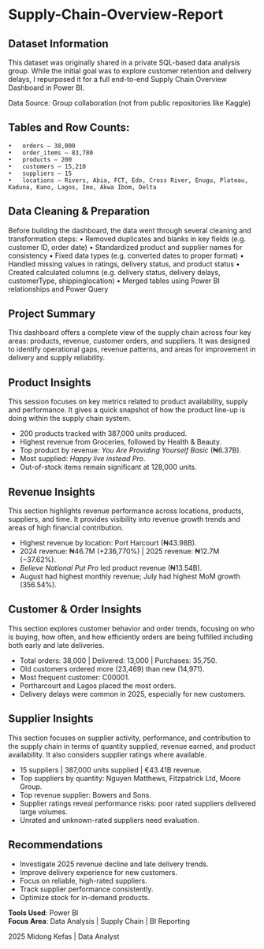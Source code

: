 # Supply-Chain-Overview-Report
## Dataset Information

This dataset was originally shared in a private SQL-based data analysis group. While the initial goal was to explore customer retention and delivery delays, I repurposed it for a full end-to-end Supply Chain Overview Dashboard in Power BI.

Data Source: Group collaboration (not from public repositories like Kaggle)

## Tables and Row Counts:
	•	orders – 38,000 
	•	order_items – 83,780
	•	products – 200
	•	customers – 15,210
	•	suppliers – 15 
	•	locations – Rivers, Abia, FCT, Edo, Cross River, Enugu, Plateau, Kaduna, Kano, Lagos, Imo, Akwa Ibom, Delta

## Data Cleaning & Preparation

Before building the dashboard, the data went through several cleaning and transformation steps:
	•	Removed duplicates and blanks in key fields (e.g. customer ID, order date)
  •	Standardized product and supplier names for consistency
	•	Fixed data types (e.g. converted dates to proper format)
	•	Handled missing values in ratings, delivery status, and product status
	•	Created calculated columns (e.g. delivery status, delivery delays, customerType, shippinglocation)
	•	Merged tables using Power BI relationships and Power Query

 ## Project Summary
This dashboard offers a complete view of the supply chain across four key areas: products, revenue, customer orders, and suppliers. It was designed to identify operational gaps, revenue patterns, and areas for improvement in delivery and supply reliability.

## Product Insights
This session focuses on key metrics related to product availability, supply and performance. It gives a quick snapshot of how the product line-up is doing within the supply chain system.
- 200 products tracked with 387,000 units produced.
- Highest revenue from Groceries, followed by Health & Beauty.
- Top product by revenue: *You Are Providing Yourself Basic* (₦6.37B).
- Most supplied: *Happy live instead Pro*.
- Out-of-stock items remain significant at 128,000 units.

## Revenue Insights
This section highlights revenue performance across locations, products, suppliers, and time. It provides visibility into revenue growth trends and areas of high financial contribution.
- Highest revenue by location: Port Harcourt (₦43.98B).
- 2024 revenue: ₦46.7M (+236,770%) | 2025 revenue: ₦12.7M (−37.62%).
- *Believe National Put Pro* led product revenue (₦13.54B).
- August had highest monthly revenue; July had highest MoM growth (356.54%).

## Customer & Order Insights
This section explores customer behavior and order trends, focusing on who is buying, how often, and how efficiently orders are being fulfilled including both early and late deliveries.
- Total orders: 38,000 | Delivered: 13,000 | Purchases: 35,750.
- Old customers ordered more (23,469) than new (14,971).
- Most frequent customer: C00001.
- Portharcourt and Lagos placed the most orders.
- Delivery delays were common in 2025, especially for new customers.

## Supplier Insights
This section focuses on supplier activity, performance, and contribution to the supply chain in terms of quantity supplied, revenue earned, and product availability. It also considers supplier ratings where available.
- 15 suppliers | 387,000 units supplied | €43.41B revenue.
- Top suppliers by quantity: Nguyen Matthews, Fitzpatrick Ltd, Moore Group.
- Top revenue supplier: Bowers and Sons.
- Supplier ratings reveal performance risks: poor rated suppliers delivered large volumes.
- Unrated and unknown-rated suppliers need evaluation.

## Recommendations
- Investigate 2025 revenue decline and late delivery trends.
- Improve delivery experience for new customers.
- Focus on reliable, high-rated suppliers.
- Track supplier performance consistently.
- Optimize stock for in-demand products.

**Tools Used**: Power BI    
**Focus Area**: Data Analysis | Supply Chain | BI Reporting

2025 Midong Kefas | Data Analyst

